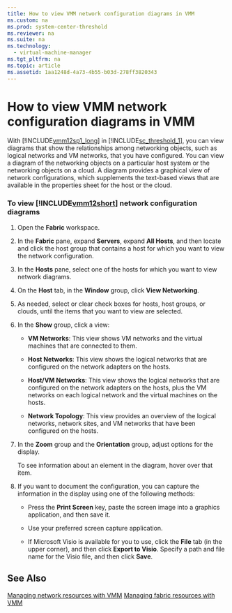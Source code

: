 ```yaml
---
title: How to view VMM network configuration diagrams in VMM
ms.custom: na
ms.prod: system-center-threshold
ms.reviewer: na
ms.suite: na
ms.technology: 
  - virtual-machine-manager
ms.tgt_pltfrm: na
ms.topic: article
ms.assetid: 1aa1248d-4a73-4b55-b03d-278ff3820343
---
```

# How to view VMM network configuration diagrams in VMM
With [!INCLUDE[vmm12sp1_long](../Token/vmm12sp1_long_md.md)] in [!INCLUDE[sc_threshold_1](../Token/sc_threshold_1_md.md)], you can view diagrams that show the relationships among networking objects, such as logical networks and VM networks, that you have configured. You can view a diagram of the networking objects on a particular host system or the networking objects on a cloud. A diagram provides a graphical view of network configurations, which supplements the text\-based views that are available in the properties sheet for the host or the cloud.

### To view [!INCLUDE[vmm12short](../Token/vmm12short_md.md)] network configuration diagrams

1.  Open the **Fabric** workspace.

2.  In the **Fabric** pane, expand **Servers**, expand **All Hosts**, and then locate and click the host group that contains a host for which you want to view the network configuration.

3.  In the **Hosts** pane, select one of the hosts for which you want to view network diagrams.

4.  On the **Host** tab, in the **Window** group, click **View Networking**.

5.  As needed, select or clear check boxes for hosts, host groups, or clouds, until the items that you want to view are selected.

6.  In the **Show** group, click a view:

    -   **VM Networks**: This view shows VM networks and the virtual machines that are connected to them.

    -   **Host Networks**: This view shows the logical networks that are configured on the network adapters on the hosts.

    -   **Host\/VM Networks**: This view shows the logical networks that are configured on the network adapters on the hosts, plus the VM networks on each logical network and the virtual machines on the hosts.

    -   **Network Topology**: This view provides an overview of the logical networks, network sites, and VM networks that have been configured on the hosts.

7.  In the **Zoom** group and the **Orientation** group, adjust options for the display.

    To see information about an element in the diagram, hover over that item.

8.  If you want to document the configuration, you can capture the information in the display using one of the following methods:

    -   Press the **Print Screen** key, paste the screen image into a graphics application, and then save it.

    -   Use your preferred screen capture application.

    -   If Microsoft Visio is available for you to use, click the **File** tab \(in the upper corner\), and then click **Export to Visio**. Specify a path and file name for the Visio file, and then click **Save**.

## See Also
[Managing network resources with VMM](../Topic/Managing-network-resources-with-VMM.md)
[Managing fabric resources with VMM](../Topic/Managing-fabric-resources-with-VMM.md)

